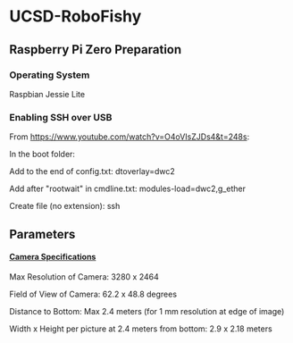 # UCSD-RoboFishy

Raspberry Pi Zero Preparation
------
### Operating System
Raspbian Jessie Lite

### Enabling SSH over USB
From https://www.youtube.com/watch?v=O4oVIsZJDs4&t=248s:

In the boot folder:

Add to the end of config.txt:
  dtoverlay=dwc2
  
Add after "rootwait" in cmdline.txt:
  modules-load=dwc2,g_ether

Create file (no extension):
  ssh


Parameters
------

#### [Camera Specifications](http://elinux.org/Rpi_Camera_Module)
Max Resolution of Camera:
3280 x 2464

Field of View of Camera:
62.2 x 48.8 degrees

Distance to Bottom:
Max 2.4 meters (for 1 mm resolution at edge of image)


Width x Height per picture at 2.4 meters from bottom:
2.9 x 2.18 meters

